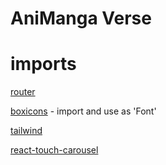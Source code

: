 # AniManga Verse


# imports

[router](https://www.npmjs.com/package/react-router-dom)

[boxicons](https://boxicons.com/) - import and use as 'Font'

[tailwind](https://tailwindcss.com/)

[react-touch-carousel](https://github.com/xiaody/react-touch-carousel)